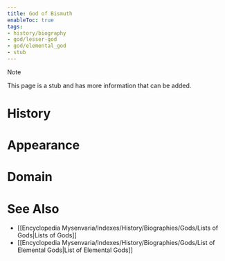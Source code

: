 ```yaml
---
title: God of Bismuth
enableToc: true
tags:
- history/biography
- god/lesser-god
- god/elemental_god
- stub
---
```


> [!note]
> This page is a stub and has more information that can be added.

# History

# Appearance

# Domain

# See Also
- [[Encyclopedia Mysenvaria/Indexes/History/Biographies/Gods/Lists of Gods|Lists of Gods]]
- [[Encyclopedia Mysenvaria/Indexes/History/Biographies/Gods/List of Elemental Gods|List of Elemental Gods]]